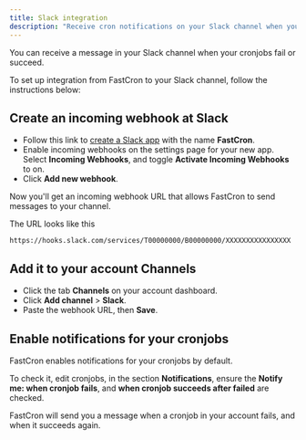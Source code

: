 ```yaml
---
title: Slack integration
description: "Receive cron notifications on your Slack channel when your cronjobs fail or succeed."
---
```


You can receive a message in your Slack channel when your cronjobs fail or succeed.

To set up integration from FastCron to your Slack channel, follow the instructions below:

## Create an incoming webhook at Slack
- Follow this link to [create a Slack app](https://api.slack.com/apps/new) with the name **FastCron**.
- Enable incoming webhooks on the settings page for your new app. Select **Incoming Webhooks**, and toggle **Activate Incoming Webhooks** to on.
- Click **Add new webhook**.

Now you'll get an incoming webhook URL that allows FastCron to send messages to your channel.

The URL looks like this
```
https://hooks.slack.com/services/T00000000/B00000000/XXXXXXXXXXXXXXXX
```

## Add it to your account Channels

- Click the tab **Channels** on your account dashboard.
- Click **Add channel** >  **Slack**.
- Paste the webhook URL, then **Save**.

## Enable notifications for your cronjobs
FastCron enables notifications for your cronjobs by default.

To check it, edit cronjobs, in the section **Notifications**,
ensure the **Notify me: when cronjob fails**, and **when cronjob succeeds after failed** are checked.

FastCron will send you a message when a cronjob in your account fails, and when it succeeds again.